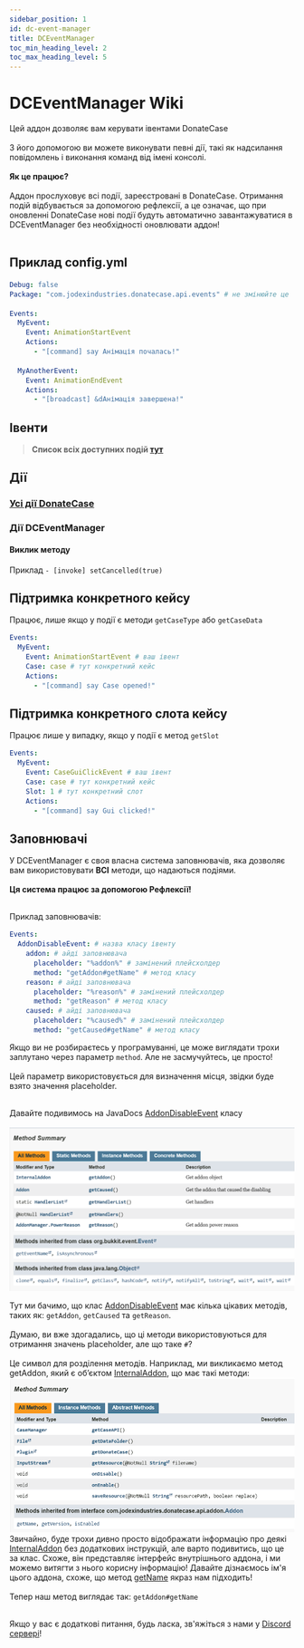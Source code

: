 ```yaml
---
sidebar_position: 1
id: dc-event-manager
title: DCEventManager
toc_min_heading_level: 2
toc_max_heading_level: 5
---
```


# DCEventManager Wiki
Цей аддон дозволяє вам керувати івентами DonateCase<br></br>
З його допомогою ви можете виконувати певні дії, такі як надсилання повідомлень і виконання команд від імені консолі. <br></br>
**Як це працює?**<br></br>
Аддон прослуховує всі події, зареєстровані в DonateCase.
Отримання подій відбувається за допомогою рефлексії, а це означає, що при оновленні DonateCase нові події будуть автоматично завантажуватися в DCEventManager без необхідності оновлювати аддон! <br></br>

## Приклад config.yml
```yml
Debug: false
Package: "com.jodexindustries.donatecase.api.events" # не змінюйте це

Events:
  MyEvent:
    Event: AnimationStartEvent
    Actions:
      - "[command] say Анімація почалась!"

  MyAnotherEvent:
    Event: AnimationEndEvent
    Actions:
      - "[broadcast] &dАнімація завершена!"
```

## Івенти
> **Список всіх доступних подій [тут](https://repo.jodexindustries.xyz/javadoc/releases/com/jodexindustries/donatecase/spigot-api/2.0.1/raw/com/jodexindustries/donatecase/api/events/package-summary.html)**

## Дії
### [Усі дії DonateCase](../items-settings#дії)
### Дії DCEventManager
#### Виклик методу
Приклад
`- [invoke] setCancelled(true)`

## Підтримка конкретного кейсу
Працює, лише якщо у події є методи `getCaseType` або `getCaseData`
```yaml
Events:
  MyEvent:
    Event: AnimationStartEvent # ваш івент
    Case: case # тут конкретний кейс
    Actions:
      - "[command] say Case opened!"
```

## Підтримка конкретного слота кейсу
Працює лише у випадку, якщо у події є метод `getSlot`
```yaml
Events:
  MyEvent:
    Event: CaseGuiClickEvent # ваш івент
    Case: case # тут конкретний кейс
    Slot: 1 # тут конкретний слот
    Actions:
      - "[command] say Gui clicked!"
```

## Заповнювачі
У DCEventManager є своя власна система заповнювачів, яка дозволяє вам використовувати **ВСІ** методи, що надаються подіями.<br></br>
**Ця система працює за допомогою Рефлексії!**<br></br>

Приклад заповнювачів:
```yaml
Events:
  AddonDisableEvent: # назва класу івенту
    addon: # айді заповнювача
      placeholder: "%addon%" # замінений плейсхолдер
      method: "getAddon#getName" # метод класу
    reason: # айді заповнювача
      placeholder: "%reason%" # замінений плейсхолдер
      method: "getReason" # метод класу
    caused: # айді заповнювача
      placeholder: "%caused%" # замінений плейсхолдер
      method: "getCaused#getName" # метод класу
```

Якщо ви не розбираєтесь у програмуванні, це може виглядати трохи заплутано через параметр `method`.
Але не засмучуйтесь, це просто! <br></br>
Цей параметр використовується для визначення місця, звідки буде взято значення placeholder. <br></br>

Давайте подивимось на JavaDocs [AddonDisableEvent](https://repo.jodexindustries.xyz/javadoc/releases/com/jodexindustries/donatecase/spigot-api/2.0.1/raw/com/jodexindustries/donatecase/api/events/AddonDisableEvent.html#method-summary) класу<br></br>
![jd.png](../../assets/jd.png)

Тут ми бачимо, що клас [AddonDisableEvent](https://repo.jodexindustries.xyz/javadoc/releases/com/jodexindustries/donatecase/spigot-api/2.0.1/raw/com/jodexindustries/donatecase/api/addon/internal/InternalAddon.html#method-summary) має кілька цікавих методів, таких як: `getAddon`, `getCaused` та `getReason`. <br></br>
Думаю, ви вже здогадались, що ці методи використовуються для отримання значень placeholder, але що таке `#`? <br></br>
Це символ для розділення методів. Наприклад, ми викликаємо метод getAddon, який є об’єктом [InternalAddon](https://repo.jodexindustries.xyz/javadoc/releases/com/jodexindustries/donatecase/api/2.0.1/raw/com/jodexindustries/donatecase/api/addon/internal/InternalAddon.html), що має такі методи:
![addon.png](../../assets/addon.png)
Звичайно, буде трохи дивно просто відображати інформацію про деякі [InternalAddon](https://repo.jodexindustries.xyz/javadoc/releases/com/jodexindustries/donatecase/api/2.0.1/raw/com/jodexindustries/donatecase/api/addon/internal/InternalAddon.html) без додаткових інструкцій, але варто подивитись, що це за клас. Схоже, він представляє інтерфейс внутрішнього аддона, і ми можемо витягти з нього корисну інформацію! Давайте дізнаємось ім'я цього аддона, схоже, що метод [getName](https://repo.jodexindustries.xyz/javadoc/releases/com/jodexindustries/donatecase/api/2.0.1/raw/com/jodexindustries/donatecase/api/addon/Addon.html#getName()) якраз нам підходить! <br></br>
Тепер наш метод виглядає так: `getAddon#getName`<br></br>

Якщо у вас є додаткові питання, будь ласка, зв'яжіться з нами у [Discord сервері](https://discord.gg/2syNtcKcgR)!
